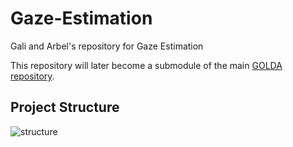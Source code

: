 # Gaze-Estimation
Gali and Arbel's repository for Gaze Estimation

This repository will later become a submodule of the main [GOLDA repository](https://github.com/GOLDLab-experiments/GOLDA).

## Project Structure

![structure](https://github.com/user-attachments/assets/a87054c7-e6f8-41f6-853c-3409f6363efe)
